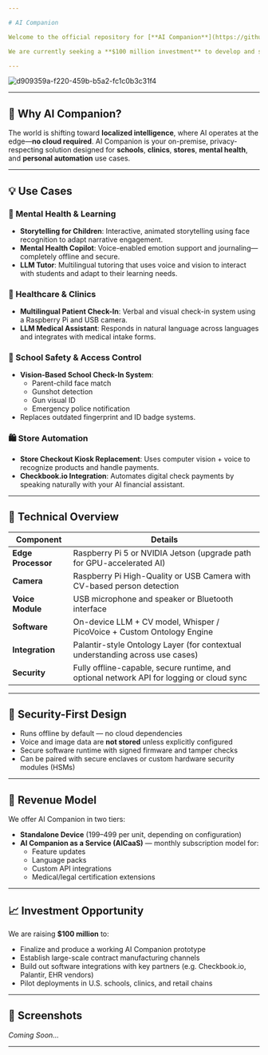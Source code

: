 ```yaml
---

# AI Companion

Welcome to the official repository for [**AI Companion**](https://github.com/caddison/AeroCompanion/wiki) — a revolutionary **portable AI assistant** integrating **computer vision**, **multilingual LLMs**, **voice control**, and **Palantir-style ontology systems** to solve real-world problems across security, education, health, and automation.

We are currently seeking a **$100 million investment** to develop and scale the AI Companion prototype, a device poised to become the personal AI terminal of the 21st century—**offline-first**, voice-native, and vision-aware.

---
```


![d909359a-f220-459b-b5a2-fc1c0b3c31f4](https://github.com/user-attachments/assets/b2999b3b-e889-4775-8fe4-94e0b45f5290)


---

## 🚀 Why AI Companion?

The world is shifting toward **localized intelligence**, where AI operates at the edge—**no cloud required**. AI Companion is your on-premise, privacy-respecting solution designed for **schools**, **clinics**, **stores**, **mental health**, and **personal automation** use cases.

---

## 💡 Use Cases

### 🧠 Mental Health & Learning
- **Storytelling for Children**: Interactive, animated storytelling using face recognition to adapt narrative engagement.
- **Mental Health Copilot**: Voice-enabled emotion support and journaling—completely offline and secure.
- **LLM Tutor**: Multilingual tutoring that uses voice and vision to interact with students and adapt to their learning needs.

### 🏥 Healthcare & Clinics
- **Multilingual Patient Check-In**: Verbal and visual check-in system using a Raspberry Pi and USB camera.
- **LLM Medical Assistant**: Responds in natural language across languages and integrates with medical intake forms.

### 🏫 School Safety & Access Control
- **Vision-Based School Check-In System**:
  - Parent-child face match
  - Gunshot detection
  - Gun visual ID
  - Emergency police notification
- Replaces outdated fingerprint and ID badge systems.

### 🛍️ Store Automation
- **Store Checkout Kiosk Replacement**: Uses computer vision + voice to recognize products and handle payments.
- **Checkbook.io Integration**: Automates digital check payments by speaking naturally with your AI financial assistant.

---

## 🔩 Technical Overview

| Component            | Details                                                                 |
|----------------------|-------------------------------------------------------------------------|
| **Edge Processor**   | Raspberry Pi 5 or NVIDIA Jetson (upgrade path for GPU-accelerated AI)   |
| **Camera**           | Raspberry Pi High-Quality or USB Camera with CV-based person detection  |
| **Voice Module**     | USB microphone and speaker or Bluetooth interface                       |
| **Software**         | On-device LLM + CV model, Whisper / PicoVoice + Custom Ontology Engine  |
| **Integration**      | Palantir-style Ontology Layer (for contextual understanding across use cases) |
| **Security**         | Fully offline-capable, secure runtime, and optional network API for logging or cloud sync |

---

## 🔐 Security-First Design

- Runs offline by default — no cloud dependencies
- Voice and image data are **not stored** unless explicitly configured
- Secure software runtime with signed firmware and tamper checks
- Can be paired with secure enclaves or custom hardware security modules (HSMs)

---

## 💼 Revenue Model

We offer AI Companion in two tiers:
- **Standalone Device** ($199–$499 per unit, depending on configuration)
- **AI Companion as a Service (AICaaS)** — monthly subscription model for:
  - Feature updates
  - Language packs
  - Custom API integrations
  - Medical/legal certification extensions

---

## 📈 Investment Opportunity

We are raising **$100 million** to:
- Finalize and produce a working AI Companion prototype
- Establish large-scale contract manufacturing channels
- Build out software integrations with key partners (e.g. Checkbook.io, Palantir, EHR vendors)
- Pilot deployments in U.S. schools, clinics, and retail chains

---

## 📸 Screenshots

*Coming Soon...*

---
